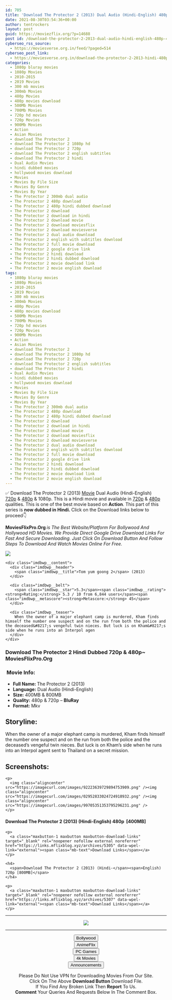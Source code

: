 ```yaml
---
id: 705
title: 'Download The Protector 2 (2013) Dual Audio (Hindi-English) 480p [400MB] || 720p [800MB]'
date: 2021-08-30T03:54:36+00:00
author: tentrockers
layout: post
guid: https://moviezflix.org/?p=14688
post id: /download-the-protector-2-2013-dual-audio-hindi-english-480p-400mb-720p-800mb/
cyberseo_rss_source:
  - https://moviesverse.org.in/feed/?paged=514
cyberseo_post_link:
  - https://moviesverse.org.in/download-the-protector-2-2013-hindi-480p-720p/
categories:
  - 1080p bluray movies
  - 1080p Movies
  - 2010-2015
  - 2019 Movies
  - 300 mb movies
  - 300mb Movies
  - 480p Movies
  - 480p movies download
  - 500Mb Movies
  - 700Mb Movies
  - 720p hd movies
  - 720p Movies
  - 900Mb Movies
  - Action
  - Asian Movies
  - download The Protector 2
  - download The Protector 2 1080p hd
  - download The Protector 2 720p
  - download The Protector 2 english subtitles
  - download The Protector 2 hindi
  - Dual Audio Movies
  - hindi dubbed movies
  - hollywood movies download
  - Movies
  - Movies By File Size
  - Movies By Genre
  - Movies By Year
  - The Protector 2 300mb dual audio
  - The Protector 2 480p download
  - The Protector 2 480p hindi dubbed download
  - The Protector 2 download
  - The Protector 2 download in hindi
  - The Protector 2 download movie
  - The Protector 2 download moviesflix
  - The Protector 2 download moviesverse
  - The Protector 2 dual audio download
  - The Protector 2 english with subtitles download
  - The Protector 2 full movie download
  - The Protector 2 google drive link
  - The Protector 2 hindi download
  - The Protector 2 hindi dubbed download
  - The Protector 2 movie download link
  - The Protector 2 movie english download
tags:
  - 1080p bluray movies
  - 1080p Movies
  - 2010-2015
  - 2019 Movies
  - 300 mb movies
  - 300mb Movies
  - 480p Movies
  - 480p movies download
  - 500Mb Movies
  - 700Mb Movies
  - 720p hd movies
  - 720p Movies
  - 900Mb Movies
  - Action
  - Asian Movies
  - download The Protector 2
  - download The Protector 2 1080p hd
  - download The Protector 2 720p
  - download The Protector 2 english subtitles
  - download The Protector 2 hindi
  - Dual Audio Movies
  - hindi dubbed movies
  - hollywood movies download
  - Movies
  - Movies By File Size
  - Movies By Genre
  - Movies By Year
  - The Protector 2 300mb dual audio
  - The Protector 2 480p download
  - The Protector 2 480p hindi dubbed download
  - The Protector 2 download
  - The Protector 2 download in hindi
  - The Protector 2 download movie
  - The Protector 2 download moviesflix
  - The Protector 2 download moviesverse
  - The Protector 2 dual audio download
  - The Protector 2 english with subtitles download
  - The Protector 2 full movie download
  - The Protector 2 google drive link
  - The Protector 2 hindi download
  - The Protector 2 hindi dubbed download
  - The Protector 2 movie download link
  - The Protector 2 movie english download
---
```

<div class="thecontent clearfix">
  <p>
    ✅ Download The Protector 2 (2013) <a href="https://moviesverse.org.in/category/movies/" data-wpel-link="internal">Movie</a> Dual Audio (Hindi-English) <a href="https://moviesverse.org.in/720p-movies/" data-wpel-link="internal">720p</a>&nbsp;&&nbsp;<a href="https://moviesverse.org.in/480p-movies/" data-wpel-link="internal">480p</a> & 1080p. This is a Hindi movie and available in <a href="https://moviesverse.org.in/720p-movies/" data-wpel-link="internal">720p</a>&nbsp;&&nbsp;<a href="https://moviesverse.org.in/480p-movies/" data-wpel-link="internal">480p</a> qualities. This is one of the best movie based on <strong>Action</strong>. This part of this series is <strong>now dubbed in <span>Hindi.&nbsp;</span></strong><span>Click on the Download links below to proceed👇</span>
  </p>
  
  <p>
    <strong><span>MoviesFlixPro.Org&nbsp;</span></strong><em>is The Best Website/Platform For Bollywood And Hollywood HD Movies. We Provide Direct Google Drive Download Links For Fast And Secure Downloading. Just Click On Download Button And Follow Steps To&nbsp;Download And Watch Movies Online For Free.</em>
  </p>
  
  <div class="imdbwp imdbwp--movie dark">
    <div class="imdbwp__thumb">
      <a class="imdbwp__link" target="_blank" title="Tom yum goong 2" href="https://www.imdb.com/title/tt1925518/" rel="nofollow external noopener noreferrer" data-wpel-link="external"><img class="imdbwp__img" src="https://m.media-amazon.com/images/M/MV5BMTk1MTMwMzE0OF5BMl5BanBnXkFtZTgwNTMyOTYyMTE@._V1_SX300.jpg" /></a>
    </div>
    
    <div class="imdbwp__content">
      <div class="imdbwp__header">
        <span class="imdbwp__title">Tom yum goong 2</span> (2013)
      </div>
      
      <div class="imdbwp__belt">
        <span class="imdbwp__star">5.3</span><span class="imdbwp__rating"><strong>Rating:</strong> 5.3 / 10 from 6,844 users</span><span class="imdbwp__metascore"><strong>Metascore:</strong> 45</span>
      </div>
      
      <div class="imdbwp__teaser">
        When the owner of a major elephant camp is murdered, Kham finds himself the number one suspect and on the run from both the police and the deceased&#8217;s vengeful twin nieces. But luck is on Kham&#8217;s side when he runs into an Interpol agen
      </div>
    </div>
  </div>
  
  <h3>
    <span>Download The Protector 2 Hindi Dubbed 720p & 480p~ MoviesFlixPro.Org</span>
  </h3>
  
  <h3>
    <span>&nbsp;Movie Info:&nbsp;</span>
  </h3>
  
  <ul>
    <li>
      <strong>Full Name: </strong>The Protector 2 (2013)
    </li>
    <li>
      <strong>Language:</strong> Dual Audio (Hindi-English)
    </li>
    <li>
      <strong>Size:</strong> 400MB & 800MB
    </li>
    <li>
      <strong>Quality:</strong> 480p & 720p – <span><strong>BluRay</strong></span>
    </li>
    <li>
      <strong>Format:</strong>&nbsp;Mkv
    </li>
  </ul>
  
  <h2>
    <span>Storyline:</span>
  </h2>
  
  <p>
    When the owner of a major elephant camp is murdered, Kham finds himself the number one suspect and on the run from both the police and the deceased’s vengeful twin nieces. But luck is on Kham’s side when he runs into an Interpol agent sent to Thailand on a secret mission.
  </p>
  
  <div class="summary_text">
    <h2>
      <span>Screenshots:</span>
    </h2>
    
    <p>
      <img class="aligncenter" src="https://imagecurl.com/images/92223639729894753909.png" /><img class="aligncenter" src="https://imagecurl.com/images/02952833024724918932.png" /><img class="aligncenter" src="https://imagecurl.com/images/99705351353795296231.png" />
    </p>
  </div>
  
  <div class="inline canwrap">
    <h4>
      <span>Download The Protector 2 (2013) (Hindi-English) </span><span>480p&nbsp; [400MB]</span>
    </h4>
    
    <p>
      <a class="maxbutton-1 maxbutton maxbutton-download-links" target="_blank" rel="noopener nofollow external noreferrer" href="https://links.mflixblog.xyz/archives/5305" data-wpel-link="external"><span class="mb-text">Download Links</span></a>
    </p>
    
    <h4>
      <span>Download The Protector 2 (2013) (Hindi-</span><span>English) 720p [800MB]</span>
    </h4>
    
    <p>
      <a class="maxbutton-1 maxbutton maxbutton-download-links" target="_blank" rel="noopener nofollow external noreferrer" href="https://links.mflixblog.xyz/archives/5307" data-wpel-link="external"><span class="mb-text">Download Links</span></a>
    </p>
  </div>
</div>

<center>
  </p> 
  
  <hr />
  
  <p>
    <a href="http://gdrivepro.xyz/join.php" data-wpel-link="external" target="_blank" rel="nofollow external noopener noreferrer"><img src="https://i.imgur.com/FhMdWdW.png" /></a>
  </p>
  
  <hr />
  
  <p>
    <a href="https://dogemovies.xyz" target="_blank" data-wpel-link="external" rel="nofollow external noopener noreferrer"><button class="button button5">Bollywood</button></a><br /> <a href="https://animeflix.in" target="_blank" data-wpel-link="external" rel="nofollow external noopener noreferrer"><button class="button button5">AnimeFlix</button></a><br /> <a href="https://gamesflix.net/" target="_blank" data-wpel-link="external" rel="nofollow external noopener noreferrer"><button class="button button5">PC Games</button></a><br /> <a href="https://uhdmovies.in" target="_blank" data-wpel-link="external" rel="nofollow external noopener noreferrer"><button class="button button5">4k Movies</button></a><br /> <a href="https://moviesverse.org.in/announcements/" target="_blank" data-wpel-link="internal" rel="noopener"><button class="button button5">Announcements</button></a>
  </p>
  
  <div class="alert alert-danger">
    Please Do Not Use VPN for Downloading Movies From Our Site.
  </div>
  
  <div class="alert alert-success">
    Click On The Above <strong>Download Button</strong> Download File.
  </div>
  
  <div class="alert alert-warning">
    If You Find Any Broken Link Then <strong>Report</strong> To Us.
  </div>
  
  <div class="alert alert-info">
    <strong>Comment</strong> Your Queries And Requests Below In The Comment Box.
  </div>
  
  <p>
    </center>
  </p>
